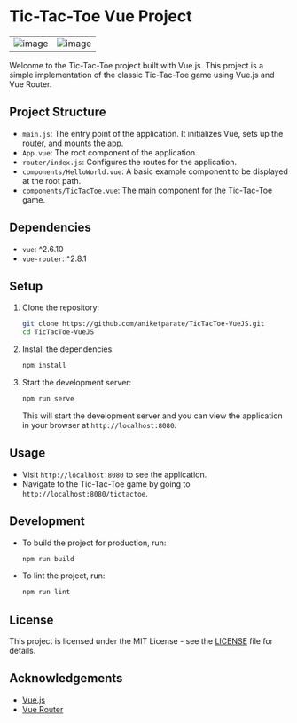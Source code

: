 # Tic-Tac-Toe Vue Project

|  |  |
|--------------|--------------|
| ![image](https://github.com/user-attachments/assets/7df5c7fe-1d86-43ba-92e4-c8c64db3f9fe) | ![image](https://github.com/user-attachments/assets/bc198b9c-858c-4735-8518-30626d223d0b) |



Welcome to the Tic-Tac-Toe project built with Vue.js. This project is a simple implementation of the classic Tic-Tac-Toe game using Vue.js and Vue Router.

## Project Structure

- `main.js`: The entry point of the application. It initializes Vue, sets up the router, and mounts the app.
- `App.vue`: The root component of the application.
- `router/index.js`: Configures the routes for the application.
- `components/HelloWorld.vue`: A basic example component to be displayed at the root path.
- `components/TicTacToe.vue`: The main component for the Tic-Tac-Toe game.

## Dependencies

- `vue`: ^2.6.10
- `vue-router`: ^2.8.1


## Setup

1. Clone the repository:
    ```bash
    git clone https://github.com/aniketparate/TicTacToe-VueJS.git
    cd TicTacToe-VueJS
    ```

2. Install the dependencies:
    ```bash
    npm install
    ```

3. Start the development server:
    ```bash
    npm run serve
    ```

   This will start the development server and you can view the application in your browser at `http://localhost:8080`.

## Usage

- Visit `http://localhost:8080` to see the application.
- Navigate to the Tic-Tac-Toe game by going to `http://localhost:8080/tictactoe`.

## Development

- To build the project for production, run:
    ```bash
    npm run build
    ```

- To lint the project, run:
    ```bash
    npm run lint
    ```

## License

This project is licensed under the MIT License - see the [LICENSE](LICENSE) file for details.

## Acknowledgements

- [Vue.js](https://vuejs.org/)
- [Vue Router](https://router.vuejs.org/)
